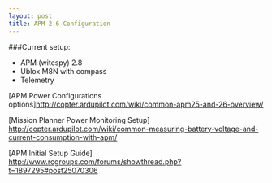 ```yaml
---
layout: post
title: APM 2.6 Configuration
---
```


###Current setup:
* APM (witespy) 2.8
* Ublox M8N with compass
* Telemetry

[APM Power Configurations options]http://copter.ardupilot.com/wiki/common-apm25-and-26-overview/

[Mission Planner Power Monitoring Setup] http://copter.ardupilot.com/wiki/common-measuring-battery-voltage-and-current-consumption-with-apm/

[APM Initial Setup Guide] http://www.rcgroups.com/forums/showthread.php?t=1897295#post25070306